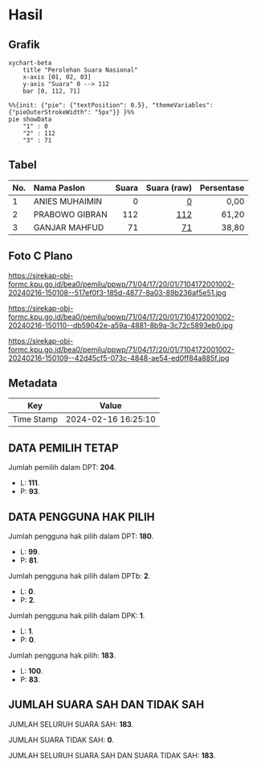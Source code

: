 # Hasil

## Grafik

```mermaid
xychart-beta
    title "Perolehan Suara Nasional"
    x-axis [01, 02, 03]
    y-axis "Suara" 0 --> 112
    bar [0, 112, 71]
```

```mermaid
%%{init: {"pie": {"textPosition": 0.5}, "themeVariables": {"pieOuterStrokeWidth": "5px"}} }%%
pie showData
    "1" : 0
    "2" : 112
    "3" : 71
```

## Tabel

| No. | Nama Paslon    | Suara | Suara (raw) | Persentase |
|:--- |:-------------- | -----:| -----------:| ----------:|
| 1   | ANIES MUHAIMIN | 0     | [0][p-1]    | 0,00       |
| 2   | PRABOWO GIBRAN | 112   | [112][p-2]  | 61,20      |
| 3   | GANJAR MAHFUD  | 71    | [71][p-3]   | 38,80      |


[p-1]: https://github.com/gigit-pemilu/pemilu-2024/blob/main/pilpres/hitung-suara/sub/71-sulawesi-utara/sub/04-kepulauan-talaud/sub/17-moronge/sub/2001-moronge/sub/002-tps/sub/paslon-1.txt
[p-2]: https://github.com/gigit-pemilu/pemilu-2024/blob/main/pilpres/hitung-suara/sub/71-sulawesi-utara/sub/04-kepulauan-talaud/sub/17-moronge/sub/2001-moronge/sub/002-tps/sub/paslon-2.txt
[p-3]: https://github.com/gigit-pemilu/pemilu-2024/blob/main/pilpres/hitung-suara/sub/71-sulawesi-utara/sub/04-kepulauan-talaud/sub/17-moronge/sub/2001-moronge/sub/002-tps/sub/paslon-3.txt

## Foto C Plano

https://sirekap-obj-formc.kpu.go.id/bea0/pemilu/ppwp/71/04/17/20/01/7104172001002-20240216-150108--517ef0f3-185d-4877-8a03-89b236af5e51.jpg

https://sirekap-obj-formc.kpu.go.id/bea0/pemilu/ppwp/71/04/17/20/01/7104172001002-20240216-150110--db59042e-a59a-4881-8b9a-3c72c5893eb0.jpg

https://sirekap-obj-formc.kpu.go.id/bea0/pemilu/ppwp/71/04/17/20/01/7104172001002-20240216-150109--42d45cf5-073c-4848-ae54-ed0ff84a885f.jpg


## Metadata

| Key        | Value               |
| ---------- | ------------------- |
| Time Stamp | 2024-02-16 16:25:10 |


## DATA PEMILIH TETAP

Jumlah pemilih dalam DPT: **204**.
 * L: **111**.
 * P: **93**.

## DATA PENGGUNA HAK PILIH

Jumlah pengguna hak pilih dalam DPT: **180**.
 * L: **99**.
 * P: **81**.

Jumlah pengguna hak pilih dalam DPTb: **2**.
 * L: **0**.
 * P: **2**.

Jumlah pengguna hak pilih dalam DPK: **1**.
 * L: **1**.
 * P: **0**.

Jumlah pengguna hak pilih: **183**.
 * L: **100**.
 * P: **83**.

## JUMLAH SUARA SAH DAN TIDAK SAH

JUMLAH SELURUH SUARA SAH: **183**.

JUMLAH SUARA TIDAK SAH: **0**.

JUMLAH SELURUH SUARA SAH DAN SUARA TIDAK SAH: **183**.


